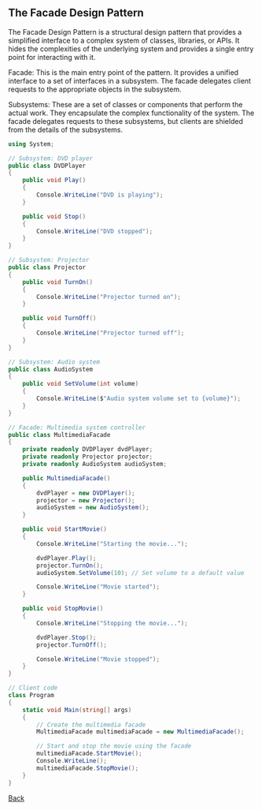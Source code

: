## The Facade Design Pattern

The Facade Design Pattern is a structural design pattern that provides a simplified interface to a complex system of classes, libraries, or APIs. It hides the complexities of the underlying system and provides a single entry point for interacting with it.

Facade: This is the main entry point of the pattern. It provides a unified interface to a set of interfaces in a subsystem. The facade delegates client requests to the appropriate objects in the subsystem.

Subsystems: These are a set of classes or components that perform the actual work. They encapsulate the complex functionality of the system. The facade delegates requests to these subsystems, but clients are shielded from the details of the subsystems.

```csharp
using System;

// Subsystem: DVD player
public class DVDPlayer
{
    public void Play()
    {
        Console.WriteLine("DVD is playing");
    }

    public void Stop()
    {
        Console.WriteLine("DVD stopped");
    }
}

// Subsystem: Projector
public class Projector
{
    public void TurnOn()
    {
        Console.WriteLine("Projector turned on");
    }

    public void TurnOff()
    {
        Console.WriteLine("Projector turned off");
    }
}

// Subsystem: Audio system
public class AudioSystem
{
    public void SetVolume(int volume)
    {
        Console.WriteLine($"Audio system volume set to {volume}");
    }
}

// Facade: Multimedia system controller
public class MultimediaFacade
{
    private readonly DVDPlayer dvdPlayer;
    private readonly Projector projector;
    private readonly AudioSystem audioSystem;

    public MultimediaFacade()
    {
        dvdPlayer = new DVDPlayer();
        projector = new Projector();
        audioSystem = new AudioSystem();
    }

    public void StartMovie()
    {
        Console.WriteLine("Starting the movie...");

        dvdPlayer.Play();
        projector.TurnOn();
        audioSystem.SetVolume(10); // Set volume to a default value

        Console.WriteLine("Movie started");
    }

    public void StopMovie()
    {
        Console.WriteLine("Stopping the movie...");

        dvdPlayer.Stop();
        projector.TurnOff();

        Console.WriteLine("Movie stopped");
    }
}

// Client code
class Program
{
    static void Main(string[] args)
    {
        // Create the multimedia facade
        MultimediaFacade multimediaFacade = new MultimediaFacade();

        // Start and stop the movie using the facade
        multimediaFacade.StartMovie();
        Console.WriteLine();
        multimediaFacade.StopMovie();
    }
}
```
[Back](README.md/#facade)
